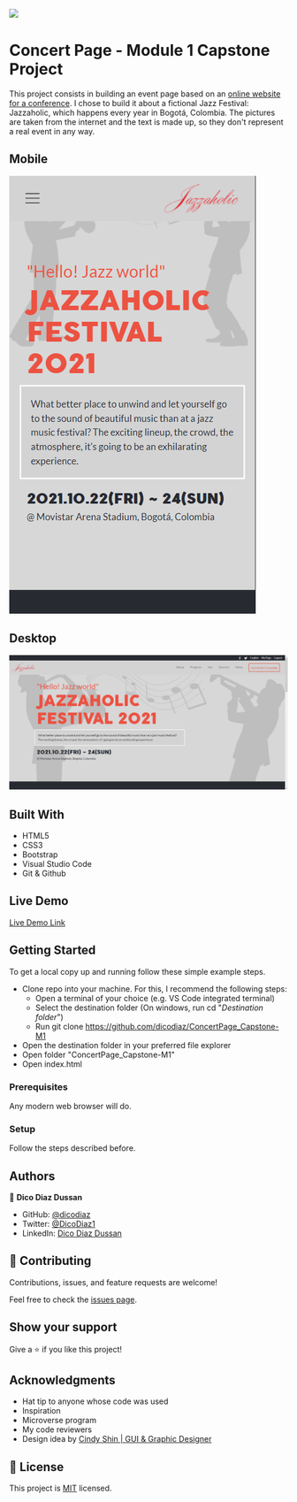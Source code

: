 ![](https://img.shields.io/badge/Microverse-blueviolet)

# Concert Page - Module 1 Capstone Project

This project consists in building an event page based on an [online website for a conference](https://www.behance.net/gallery/29845175/CC-Global-Summit-2015). I chose to build it about a fictional Jazz Festival: Jazzaholic, which happens every year in Bogotá, Colombia. The pictures are taken from the internet and the text is made up, so they don't represent a real event in any way.

## Mobile

![screenshot](./app_screenshot.png)

## Desktop

![screenshot](./app_screenshot_desktop.png)

## Built With

- HTML5
- CSS3
- Bootstrap
- Visual Studio Code
- Git & Github

## Live Demo

[Live Demo Link](http://dicodiaz.me/ConcertPage_Capstone-M1/)

## Getting Started

To get a local copy up and running follow these simple example steps.

- Clone repo into your machine. For this, I recommend the following steps:
  - Open a terminal of your choice (e.g. VS Code integrated terminal)
  - Select the destination folder (On windows, run cd "_Destination folder_")
  - Run git clone https://github.com/dicodiaz/ConcertPage_Capstone-M1
- Open the destination folder in your preferred file explorer
- Open folder "ConcertPage_Capstone-M1"
- Open index.html

### Prerequisites

Any modern web browser will do.

### Setup

Follow the steps described before.

## Authors

👤 **Dico Diaz Dussan**

- GitHub: [@dicodiaz](https://github.com/dicodiaz)
- Twitter: [@DicoDiaz1](https://twitter.com/DicoDiaz1)
- LinkedIn: [Dico Diaz Dussan](https://www.linkedin.com/in/dico-diaz-dussan)

## 🤝 Contributing

Contributions, issues, and feature requests are welcome!

Feel free to check the [issues page](../../issues/).

## Show your support

Give a ⭐️ if you like this project!

## Acknowledgments

- Hat tip to anyone whose code was used
- Inspiration
- Microverse program
- My code reviewers
- Design idea by [Cindy Shin | GUI & Graphic Designer](https://www.behance.net/adagio07)

## 📝 License

This project is [MIT](./MIT.md) licensed.

